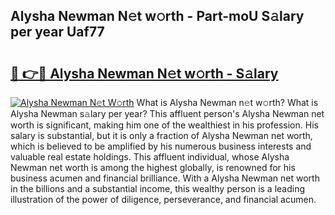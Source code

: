 ## Alysha Newman N𝚎t w𝚘rth - Part-moU S𝚊lary per year Uaf77

# <h2><a href="http://gc1fsgw.nevu.top/?p=Alysha+Newman">🔗 👉🔴 Alysha Newman N𝚎t w𝚘rth - S𝚊lary</a></h2>

[![Alysha Newman N𝚎t W𝚘rth](https://i.imgur.com/Oavwk0R.jpeg)](http://gc1fsgw.nevu.top/?p=Alysha+Newman)
What is Alysha Newman n𝚎t w𝚘rth? What is Alysha Newman s𝚊lary per year?
This affluent person's Alysha Newman net worth is significant, making him one of the wealthiest in his profession. His salary is substantial, but it is only a fraction of Alysha Newman net worth, which is believed to be amplified by his numerous business interests and valuable real estate holdings. This affluent individual, whose Alysha Newman net worth is among the highest globally, is renowned for his business acumen and financial brilliance. With a Alysha Newman net worth in the billions and a substantial income, this wealthy person is a leading illustration of the power of diligence, perseverance, and financial acumen.
